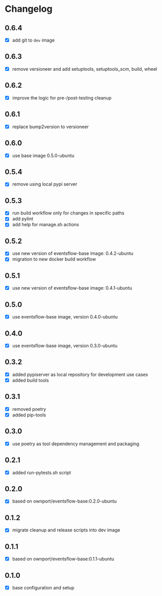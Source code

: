 # Changelog

## 0.6.4

- [x] add git to `dev` image

## 0.6.3

- [x] remove versioneer and add setuptools, setuptools_scm, build, wheel 

## 0.6.2

- [x] improve the logic for pre-/post-testing cleanup

## 0.6.1

- [x] replace bump2version to versioneer

## 0.6.0

- [x] use base image 0.5.0-ubuntu

## 0.5.4

- [x] remove using local pypi server

## 0.5.3

- [x] run build workflow only for changes in specific paths
- [x] add pylint
- [x] add help for manage.sh actions

## 0.5.2

- [x] use new version of eventsflow-base image: 0.4.2-ubuntu
- [x] migration to new docker build workflow

## 0.5.1

- [x] use new version of eventsflow-base image: 0.4.1-ubuntu

## 0.5.0

- [x] use eventsflow-base image, version 0.4.0-ubuntu

## 0.4.0

- [x] use eventsflow-base image, version 0.3.0-ubuntu

## 0.3.2

- [x] added pypiserver as local repository for development use cases
- [x] added build tools

## 0.3.1

- [x] removed poetry
- [x] added pip-tools

## 0.3.0

- [x] use poetry as tool dependency management and packaging

## 0.2.1

- [x] added run-pytests.sh script

## 0.2.0

- [x] based on ownport/eventsflow-base:0.2.0-ubuntu 

## 0.1.2

- [x] migrate cleanup and release scripts into dev image

## 0.1.1

- [x] based on ownport/eventsflow-base:0.1.1-ubuntu

## 0.1.0

- [x] base configuration and setup

